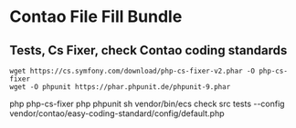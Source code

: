 # Contao File Fill Bundle

## Tests, Cs Fixer, check Contao coding standards

	wget https://cs.symfony.com/download/php-cs-fixer-v2.phar -O php-cs-fixer
	wget -O phpunit https://phar.phpunit.de/phpunit-9.phar

  php php-cs-fixer
  php phpunit
	sh vendor/bin/ecs check src tests --config vendor/contao/easy-coding-standard/config/default.php



